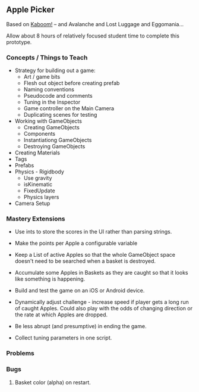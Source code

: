 ## Apple Picker

Based on [Kaboom!](https://en.wikipedia.org/wiki/Kaboom!)
– and Avalanche and Lost Luggage and Eggomania…

Allow about 8 hours of relatively focused student time
to complete this prototype.

### Concepts / Things to Teach

* Strategy for building out a game:
  - Art / game bits
  - Flesh out object before creating prefab
  - Naming conventions
  - Pseudocode and comments
  - Tuning in the Inspector
  - Game controller on the Main Camera
  - Duplicating scenes for testing
* Working with GameObjects
  - Creating GameObjects
  - Components
  - Instantiationg GameObjects
  - Destroying GameObjects
* Creating Materials
* Tags
* Prefabs
* Physics - Rigidbody
  - Use gravity
  - isKinematic
  - FixedUpdate
  - Physics layers
* Camera Setup

### Mastery Extensions

* Use ints to store the scores in the UI rather than parsing strings.

* Make the points per Apple a configurable variable

* Keep a List of active Apples so that the whole GameObject space doesn't need to be searched when a basket is destroyed.

* Accumulate some Apples in Baskets as they are caught so that it looks like something is happening.

* Build and test the game on an iOS or Android device.

* Dynamically adjust challenge - increase speed if player gets a long run of
caught Apples. Could also play with the odds of changing direction or the rate
at which Apples are dropped.

* Be less abrupt (and presumptive) in ending the game.

* Collect tuning parameters in one script.

### Problems

### Bugs

1. Basket color (alpha) on restart.